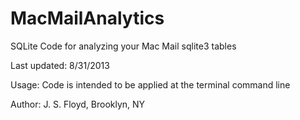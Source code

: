 MacMailAnalytics
================

SQLite Code for analyzing your Mac Mail sqlite3 tables

Last updated: 8/31/2013

Usage: Code is intended to be applied at the terminal command line

Author: J. S. Floyd, Brooklyn, NY
